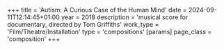 +++
title = 'Autism: A Curious Case of the Human Mind'
date = 2024-09-11T12:14:45+01:00
year = 2018
description = 'musical score for documentary, directed by Tom Griffiths'
work_type = 'Film/Theatre/Installation'
type = 'compositions'
[params]
    page_class = 'composition'
+++
